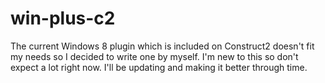 win-plus-c2
===========

The current Windows 8 plugin which is included on Construct2 doesn't fit my needs so I decided to write one by myself. I'm new to this so don't expect a lot right now. I'll be updating and making it better through time.
